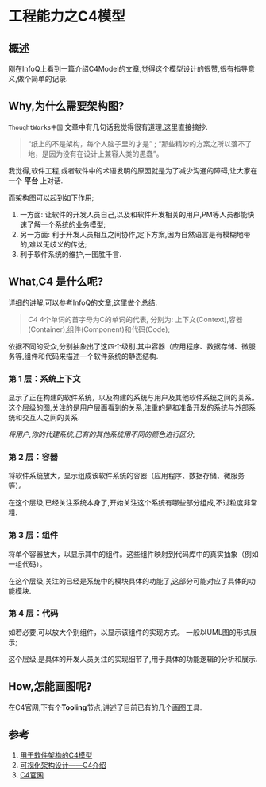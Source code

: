 # 工程能力之C4模型

## 概述

刚在InfoQ上看到一篇介绍C4Model的文章,觉得这个模型设计的很赞,很有指导意义,做个简单的记录.

<!-- more -->

## Why,为什么需要架构图?
`ThoughtWorks中国` 文章中有几句话我觉得很有道理,这里直接摘抄.
> “纸上的不是架构，每个人脑子里的才是” ; “那些精妙的方案之所以落不了地，是因为没有在设计上兼容人类的愚蠢”。

我觉得,软件工程,或者软件中的术语发明的原因就是为了减少沟通的障碍,让大家在一个 **平台** 上对话.

而架构图可以起到如下作用;
1. 一方面: 让软件的开发人员自己,以及和软件开发相关的用户,PM等人员都能快速了解一个系统的业务模型;
2. 另一方面: 利于开发人员相互之间协作,定下方案,因为自然语言是有模糊地带的,难以无歧义的传达;
3. 利于软件系统的维护,一图胜千言.

## What,C4 是什么呢?
详细的讲解,可以参考InfoQ的文章,这里做个总结.
> *C4* 4个单词的首字母为C的单词的代表, 分别为: 上下文(Context),容器(Container),组件(Component)和代码(Code);

依据不同的受众,分别抽象出了这四个级别.其中容器（应用程序、数据存储、微服务等,组件和代码来描述一个软件系统的静态结构.

### 第 1 层：系统上下文

显示了正在构建的软件系统，以及构建的系统与用户及其他软件系统之间的关系。
这个层级的图,关注的是用户层面看到的关系,注重的是和准备开发的系统与外部系统和交互人之间的关系.

*将用户,你的代建系统,已有的其他系统用不同的颜色进行区分;*

### 第 2 层：容器

将软件系统放大，显示组成该软件系统的容器（应用程序、数据存储、微服务等）。

在这个层级,已经关注系统本身了,开始关注这个系统有哪些部分组成,不过粒度非常粗.

### 第 3 层：组件

将单个容器放大，以显示其中的组件。这些组件映射到代码库中的真实抽象（例如一组代码）。

在这个层级,关注的已经是系统中的模块具体的功能了,这部分可能对应了具体的功能模块.

### 第 4 层：代码

如若必要,可以放大个别组件，以显示该组件的实现方式。 一般以UML图的形式展示;

这个层级,是具体的开发人员关注的实现细节了,用于具体的功能逻辑的分析和展示.

## How,怎能画图呢?
在C4官网,下有个**Tooling**节点,讲述了目前已有的几个画图工具.

## 参考
1. [用于软件架构的C4模型](https://www.infoq.cn/article/C4-architecture-model)
2. [可视化架构设计——C4介绍](https://zhuanlan.zhihu.com/p/55185723)
3. [C4官网](https://c4model.com/)



